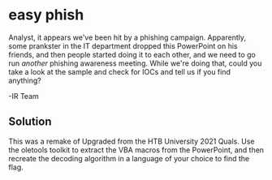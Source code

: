 # easy phish
Analyst, it appears we've been hit by a phishing campaign. Apparently, some prankster in the IT department dropped this PowerPoint on his friends, and then people started doing it to each other, and we need to go run *another* phishing awareness meeting. While we're doing that, could you take a look at the sample and check for IOCs and tell us if you find anything?

-IR Team

## Solution
This was a remake of Upgraded from the HTB University 2021 Quals. Use the oletools toolkit to extract the VBA macros from the PowerPoint, and then recreate the decoding algorithm in a language of your choice to find the flag.
